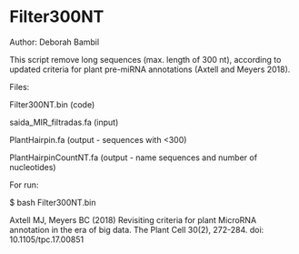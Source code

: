 # Filter300NT
Author: Deborah Bambil

This script remove long sequences (max. length of 300 nt), according to updated criteria for plant pre-miRNA annotations (Axtell and Meyers 2018).

Files:

Filter300NT.bin (code)

saida_MIR_filtradas.fa (input)

PlantHairpin.fa (output - sequences with <300)

PlantHairpinCountNT.fa (output - name sequences and number of nucleotides)

For run:

$ bash Filter300NT.bin

Axtell MJ, Meyers BC (2018) Revisiting criteria for plant MicroRNA annotation in the era of big data. The Plant Cell 30(2), 272-284. doi: 10.1105/tpc.17.00851
